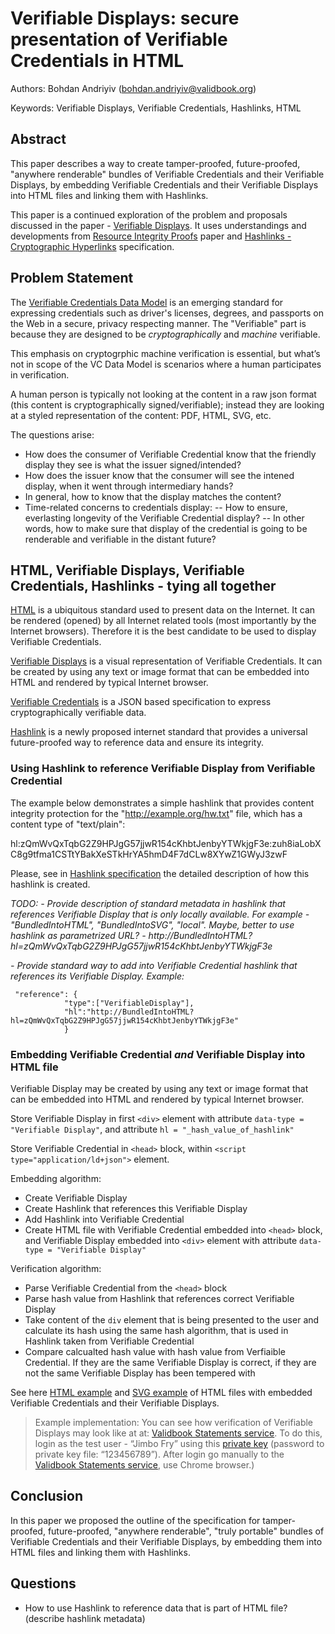 # Verifiable Displays: secure presentation of Verifiable Credentials in HTML

Authors: Bohdan Andriyiv (bohdan.andriyiv@validbook.org)

Keywords: Verifiable Displays, Verifiable Credentials, Hashlinks, HTML

## Abstract
This paper describes a way to create tamper-proofed, future-proofed, "anywhere renderable" bundles of Verifiable Credentials and their Verifiable Displays, by embedding Verifiable Credentials and their Verifiable Displays into HTML files and linking them with Hashlinks. 

This paper is a continued exploration of the problem and proposals discussed in the paper - [Verifiable Displays](https://github.com/WebOfTrustInfo/rwot7-toronto/blob/master/topics-and-advance-readings/verifiable_displays.md). It uses understandings and developments from [Resource Integrity Proofs](https://github.com/WebOfTrustInfo/rwot7-toronto/blob/master/topics-and-advance-readings/resource-integrity-proofs.md) paper and  [Hashlinks - Cryptographic Hyperlinks](https://tools.ietf.org/html/draft-sporny-hashlink-02) specification.

## Problem Statement

The [Verifiable Credentials Data Model](https://w3c.github.io/vc-data-model/) is an emerging standard for expressing credentials such as driver's licenses, degrees, and passports on the Web in a secure, privacy respecting manner. The "Verifiable" part is because they are designed to be _cryptographically_ and _machine_ verifiable.

This emphasis on cryptogrphic machine verification is essential, but what’s not in scope of the VC Data Model is scenarios where a human participates in verification.

A human person is typically not looking at the content in a raw json format (this content is cryptographically signed/verifiable); instead they are looking at a styled representation of the content: PDF, HTML, SVG, etc.

The questions arise: 
 - How does the consumer of Verifiable Credential know that the friendly display they see is what the issuer signed/intended? 
 - How does the issuer know that the consumer will see the intened display, when it went through intermediary hands? 
 - In general, how to know that the display matches the content? 
 - Time-related concerns to credentials display: 
 -- How to ensure, everlasting longevity of the Verifiable Credential display? 
 -- In other words, how to make sure that display of the credential is going to be renderable and verifiable in the distant future? 


## HTML, Verifiable Displays, Verifiable Credentials, Hashlinks  - tying all together

[HTML](https://www.w3.org/TR/html52/) is a ubiquitous standard used to present data on the Internet. It can be rendered (opened) by all Internet related tools (most importantly by the Internet browsers). Therefore it is the best candidate to be used to display Verifiable Credentials.

[Verifiable Displays](https://hackmd.io/x9XKZZPvQ026YLuZUlcm7w?both#Embedding-Verifiable-Credential-and-Verifiable-Display-into-one-HTML-file) is a visual representation of Verifiable Credentials. It can be created by using any text or image format that can be embedded into HTML and rendered by typical Internet browser.

[Verifiable Credentials](https://w3c.github.io/vc-data-model/) is a JSON based specification to express cryptographically verifiable data.

[Hashlink](https://tools.ietf.org/html/draft-sporny-hashlink-02) is a newly proposed internet standard that provides a universal future-proofed way to reference data and ensure its integrity. 

### Using Hashlink to reference Verifiable Display from Verifiable Credential

   The example below demonstrates a simple hashlink that provides content integrity protection for the "http://example.org/hw.txt" file, which has a content type of "text/plain":

hl:zQmWvQxTqbG2Z9HPJgG57jjwR154cKhbtJenbyYTWkjgF3e:zuh8iaLobXC8g9tfma1CSTtYBakXeSTkHrYA5hmD4F7dCLw8XYwZ1GWyJ3zwF

Please, see in [Hashlink specification](https://tools.ietf.org/html/draft-sporny-hashlink-02) the detailed description of how this hashlink is created.

_TODO:_
 *- Provide description of standard metadata in hashlink that references Verifiable Display that is only locally available. For example - "BundledIntoHTML", "BundledIntoSVG", "local".*
_Maybe, better to use hashlink as parametrized URL? - http://BundledIntoHTML?hl=zQmWvQxTqbG2Z9HPJgG57jjwR154cKhbtJenbyYTWkjgF3e_

 *- Provide standard way to add into Verifiable Credential hashlink that references its Verifiable Display.* *Example:*
```
 "reference": {  
            "type":["VerifiableDisplay"],
            "hl":"http://BundledIntoHTML?hl=zQmWvQxTqbG2Z9HPJgG57jjwR154cKhbtJenbyYTWkjgF3e"
            }
```



### Embedding Verifiable Credential _and_ Verifiable Display into HTML file

Verifiable Display may be created by using any text or image format that can be embedded into HTML and rendered by typical Internet browser. 

Store Verifiable Display in first `<div>` element with attribute `data-type = "Verifiable Display"`, and attribute `hl = "_hash_value_of_hashlink"`

Store Verifiable Credential in  `<head>` block, within `<script type="application/ld+json">` element.

Embedding algorithm:
- Create Verifiable Display 
- Create Hashlink that references this Verifiable Display
- Add Hashlink into Verifiable Credential
- Create HTML file with Verifiable Credential embedded into `<head>` block, and Verifiable Display embedded into `<div>` element with attribute `data-type = "Verifiable Display"` 

Verification algorithm:
- Parse Verifiable Credential from the `<head>` block
- Parse hash value from Hashlink that references correct Verifiable Display
- Take content of the `div` element that is being presented to the user and calculate its hash using the same hash algorithm, that is used in Hashlink taken from Verifiable Credential 
- Compare calcualted hash value with hash value from Verfiaible Credential. If they are the same Verifiable Display is correct, if they are not the same Verifiable Display has been tempered with  

See here [HTML example](https://drive.google.com/uc?export=download&id=1a87-uNSPoBJdav5rP6Q1sAp5Dnp-sCNV) and [SVG example](https://drive.google.com/uc?export=download&id=1ePvJqpmFgrXcvdRxld104DMY129385gd) of HTML files with embedded Verifiable Credentials and their Verifiable Displays.

> Example implementation: You can see how verification of Verifiable Displays may look like at at: [Validbook Statements service](http://futurama1x.validbook.org/statements). To do this, login as the test user - “Jimbo Fry” using this [private key](https://drive.google.com/uc?export=download&id=1_ZDoXh4aBUQXR50PLRusZRF7XvEY3OQx) (password to private key file: “123456789”). After login go manually to the [Validbook Statements service](http://futurama1x.validbook.org/statements), use Chrome browser.) 


## Conclusion
In this paper we proposed the outline of the specification for tamper-proofed, future-proofed, "anywhere renderable", "truly portable" bundles of Verifiable Credentials and their Verifiable Displays, by embedding them into HTML files and linking them with Hashlinks.


## Questions

- How to use Hashlink to reference data that is part of HTML file? (describe hashlink metadata) 




















